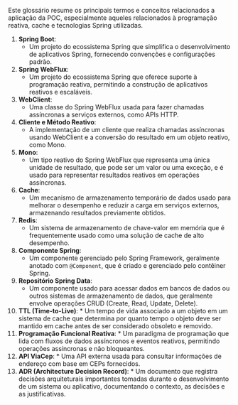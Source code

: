 Este glossário resume os principais termos e conceitos relacionados a aplicação da POC, especialmente aqueles relacionados à programação reativa, cache e tecnologias Spring utilizadas.

1.  **Spring Boot**:
    *   Um projeto do ecossistema Spring que simplifica o desenvolvimento de aplicativos Spring, fornecendo convenções e configurações padrão.
2.  **Spring WebFlux**:
    *   Um projeto do ecossistema Spring que oferece suporte à programação reativa, permitindo a construção de aplicativos reativos e escaláveis.
3.  **WebClient**:
    *   Uma classe do Spring WebFlux usada para fazer chamadas assíncronas a serviços externos, como APIs HTTP.
4.  **Cliente e Método Reativo**:
    *   A implementação de um cliente que realiza chamadas assíncronas usando WebClient e a conversão do resultado em um objeto reativo, como Mono.
5.  **Mono**:
    *   Um tipo reativo do Spring WebFlux que representa uma única unidade de resultado, que pode ser um valor ou uma exceção, e é usado para representar resultados reativos em operações assíncronas.
6.  **Cache**:
    *   Um mecanismo de armazenamento temporário de dados usado para melhorar o desempenho e reduzir a carga em serviços externos, armazenando resultados previamente obtidos.
7.  **Redis**:
    *   Um sistema de armazenamento de chave-valor em memória que é frequentemente usado como uma solução de cache de alto desempenho.
8.  **Componente Spring**:
    *   Um componente gerenciado pelo Spring Framework, geralmente anotado com `@Component`, que é criado e gerenciado pelo contêiner Spring.
9.  **Repositório Spring Data**:
    *   Um componente usado para acessar dados em bancos de dados ou outros sistemas de armazenamento de dados, que geralmente envolve operações CRUD (Create, Read, Update, Delete).
10.  **TTL (Time-to-Live)**:
    *   Um tempo de vida associado a um objeto em um sistema de cache que determina por quanto tempo o objeto deve ser mantido em cache antes de ser considerado obsoleto e removido.
11.  **Programação Funcional Reativa**:
    *   Um paradigma de programação que lida com fluxos de dados assíncronos e eventos reativos, permitindo operações assíncronas e não bloqueantes.
12.  **API ViaCep**:
    *   Uma API externa usada para consultar informações de endereço com base em CEPs fornecidos.
13.  **ADR (Architecture Decision Record)**:
    *   Um documento que registra decisões arquiteturais importantes tomadas durante o desenvolvimento de um sistema ou aplicativo, documentando o contexto, as decisões e as justificativas.
